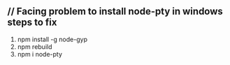 // Facing problem to install node-pty in windows
steps to fix
-----------
1) npm install -g node-gyp
2) npm rebuild
3) npm i node-pty
